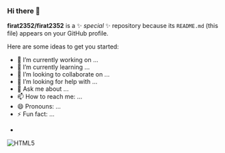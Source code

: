 ### Hi there 👋


**firat2352/firat2352** is a ✨ _special_ ✨ repository because its `README.md` (this file) appears on your GitHub profile.

Here are some ideas to get you started:

- 🔭 I’m currently working on ...
- 🌱 I’m currently learning ...
- 👯 I’m looking to collaborate on ...
- 🤔 I’m looking for help with ...
- 💬 Ask me about ...
- 📫 How to reach me: ...
- 😄 Pronouns: ...
- ⚡ Fun fact: ...

+

![HTML5](https://img.shields.io/badge/html5-%23E34F26.svg?style=for-the-badge&logo=html5&logoColor=white)

